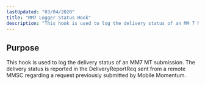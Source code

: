 ```yaml
---
lastUpdated: "03/04/2020"
title: "MM7 Logger Status Hook"
description: "This hook is used to log the delivery status of an MM 7 MT submission The delivery status is reported in the Delivery Report Req sent from a remote MMSC regarding a request previously submitted by Mobile Momentum..."
---
```



## <a name="MM7LogStatusHook.purpose"></a> Purpose

This hook is used to log the delivery status of an MM7 MT submission. The delivery status is reported in the DeliveryReportReq sent from a remote MMSC regarding a request previously submitted by Mobile Momentum.